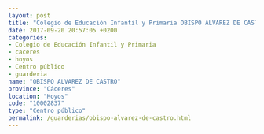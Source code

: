 ```yaml
---
layout: post
title: "Colegio de Educación Infantil y Primaria OBISPO ALVAREZ DE CASTRO"
date: 2017-09-20 20:57:05 +0200
categories:
- Colegio de Educación Infantil y Primaria
- caceres
- hoyos
- Centro público
- guarderia
name: "OBISPO ALVAREZ DE CASTRO"
province: "Cáceres"
location: "Hoyos"
code: "10002837"
type: "Centro público"
permalink: /guarderias/obispo-alvarez-de-castro.html
---
```

